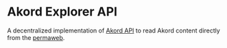 # Akord Explorer API

A decentralized implementation of [Akord API](https://github.com/Akord-com/akord-js/blob/main/src/api/api.ts) to read Akord content directly from the [permaweb](https://www.arweave.org/).
